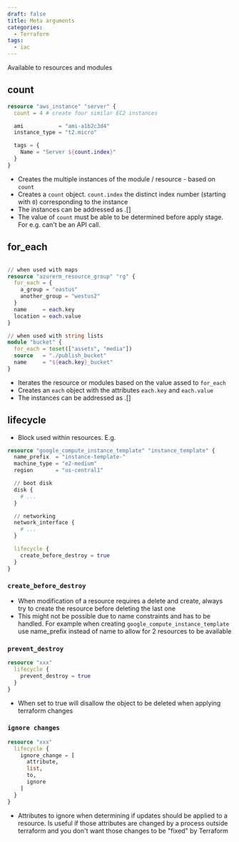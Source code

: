 ```yaml
---
draft: false
title: Meta arguments
categories:
  - Terraform
tags:
  - iac
---
```


Available to resources and modules

## count

```tf
resource "aws_instance" "server" {
  count = 4 # create four similar EC2 instances

  ami           = "ami-a1b2c3d4"
  instance_type = "t2.micro"

  tags = {
    Name = "Server ${count.index}"
  }
}
```

- Creates the multiple instances  of the module / resource - based on `count`
- Creates a `count` object. `count.index` the distinct index number (starting with `0`) corresponding to the instance
- The instances can be addressed as <TYPE>.<NAME>[<INDEX>]
- The value of `count` must be able to be determined before apply stage. For e.g. can't be an API call.

## for_each

```tf

// when used with maps
resource "azurerm_resource_group" "rg" {
  for_each = {
    a_group = "eastus"
    another_group = "westus2"
  }
  name     = each.key
  location = each.value
}

// when used with string lists
module "bucket" {
  for_each = toset(["assets", "media"])
  source   = "./publish_bucket"
  name     = "${each.key}_bucket"
}
```

- Iterates the resource or modules based on the value assed to `for_each`
- Creates an `each` object with the attributes `each.key` and `each.value`
- The instances can be addressed as <TYPE>.<NAME>[<KEY>]


## lifecycle

- Block used within resources. E.g.

```terraform
resource "google_compute_instance_template" "instance_template" {
  name_prefix  = "instance-template-"
  machine_type = "e2-medium"
  region       = "us-central1"

  // boot disk
  disk {
    # ...
  }

  // networking
  network_interface {
    # ...
  }

  lifecycle {
    create_before_destroy = true
  }
}
```
### `create_before_destroy`
- When modification of a resource requires a delete and create, always try to create the resource before deleting the last one
- This might not be possible due to name constraints and has to be handled. For example when creating `google_compute_instance_template` use name_prefix instead of name to allow for 2 resources to be available

### `prevent_destroy`
```terraform
resource "xxx"
  lifecycle {
    prevent_destroy = true
  }
}
```

- When set to true will disallow the object to be deleted when applying terraform changes

### `ignore changes`
```terraform
resource "xxx"
  lifecycle {
    ignore_change = [
      attribute,
      list,
      to,
      ignore
    ]
  }
}
```

- Attributes to ignore when determining if updates should be applied to a resource. Is useful if those attributes are changed by a process outside terraform and you don't want those changes to be "fixed" by Terraform